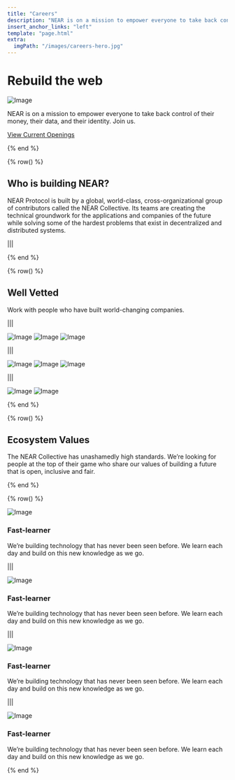 ```yaml
---
title: "Careers"
description: "NEAR is on a mission to empower everyone to take back control of their money, their data, and their identity. Join us."
insert_anchor_links: "left"
template: "page.html"
extra:
  imgPath: "/images/careers-hero.jpg"
---
```


# Rebuild the web

![Image](/images/tf_logo.png#background)

NEAR is on a mission to empower everyone to take back control of their money, their data, and their identity. Join us.

[View Current Openings](https://near.org/careers/#openings)

{% end %}

{% row() %}

## Who is building NEAR?

NEAR Protocol is built by a global, world-class, cross-organizational group of contributors called the NEAR Collective. Its teams are creating the technical groundwork for the applications and companies of the future while solving some of the hardest problems that exist in decentralized and distributed systems.

|||

{% end %}

{% row() %}

## Well Vetted

Work with people who have built world-changing companies.

|||

![Image](/images/tf_logo.png)
![Image](/images/tf_logo.png)
![Image](/images/tf_logo.png)

|||

![Image](/images/tf_logo.png)
![Image](/images/tf_logo.png)
![Image](/images/tf_logo.png)

|||

![Image](/images/tf_logo.png)
![Image](/images/tf_logo.png)

{% end %}

{% row() %}

## Ecosystem Values

The NEAR Collective has unashamedly high standards. We’re looking for people at the top of their game who share our values of building a future that is open, inclusive and fair.

{% end %}

{% row() %}

![Image](/images/tf_icon.png#small)

### Fast-learner

We’re building technology that has never been seen before. We learn each day and build on this new knowledge as we go.

|||

![Image](/images/tf_icon.png#small)

### Fast-learner

We’re building technology that has never been seen before. We learn each day and build on this new knowledge as we go.

|||

![Image](/images/tf_icon.png#small)

### Fast-learner

We’re building technology that has never been seen before. We learn each day and build on this new knowledge as we go.

|||

![Image](/images/tf_icon.png#small)

### Fast-learner

We’re building technology that has never been seen before. We learn each day and build on this new knowledge as we go.

{% end %}
